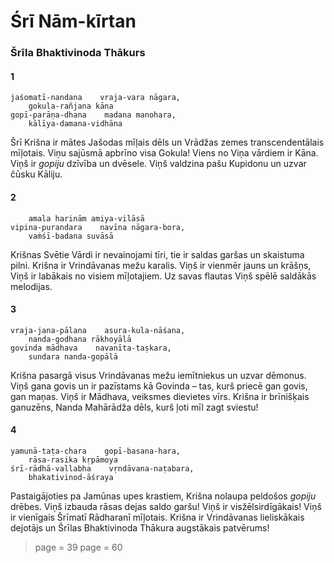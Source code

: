 # Śrī Nām-kīrtan

### Šrīla Bhaktivinoda Thākurs

#### 1

    jaśomatī-nandana    vraja-vara nāgara,
        gokula-rañjana kāna
    gopī-parāṇa-dhana    madana manohara,
        kālīya-damana-vidhāna

Šrī Krišna ir mātes Jašodas mīļais dēls un Vrādžas zemes transcendentālais mīļotais. Viņu sajūsmā apbrīno visa Gokula! Viens no Viņa vārdiem ir Kāna. Viņš ir *gopiju* dzīvība un dvēsele. Viņš valdzina pašu Kupidonu un uzvar čūsku Kāliju.

#### 2

        amala harinām amiya-vilāsā
    vipina-purandara    navīna nāgara-bora,
        vaṁśī-badana suvāsā

Krišnas Svētie Vārdi ir nevainojami tīri, tie ir saldas garšas un skaistuma pilni. Krišna ir Vrindāvanas mežu karalis. Viņš ir vienmēr jauns un krāšņs, Viņš ir labākais no visiem mīļotajiem. Uz savas flautas Viņš spēlē saldākās melodijas.

#### 3

    vraja-jana-pālana    asura-kula-nāśana,
        nanda-godhana rākhoyālā
    govinda mādhava    navanīta-taṣkara, 
        sundara nanda-gopālā

Krišna pasargā visus Vrindāvanas mežu iemītniekus un uzvar dēmonus. Viņš gana govis un ir pazīstams kā Govinda – tas, kurš priecē gan govis, gan maņas. Viņš ir Mādhava, veiksmes dievietes vīrs. Krišna ir brīnišķais ganuzēns, Nanda Mahārādža dēls, kurš ļoti mīl zagt sviestu!

#### 4

    yamunā-taṭa-chara    gopī-basana-hara,
        rāsa-rasika kṛpāmoya
    śrī-rādhā-vallabha    vṛndāvana-naṭabara,
        bhakativinod-āśraya

Pastaigājoties pa Jamūnas upes krastiem, Krišna nolaupa peldošos *gopiju* drēbes. Viņš izbauda rāsas dejas saldo garšu! Viņš ir visžēlsirdīgākais! Viņš ir vienīgais Šrīmatī Rādharanī mīļotais. Krišna ir Vrindāvanas lieliskākais dejotājs un Šrīlas Bhaktivinoda Thākura augstākais patvērums!


> page = 39
> page = 60
